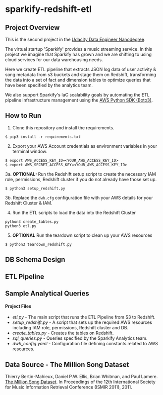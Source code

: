 # sparkify-redshift-etl 
## Project Overview
This is the second project in the 
[Udacity Data Engineer Nanodegree](https://www.udacity.com/course/data-engineer-nanodegree--nd027).

The virtual startup 'Sparkify' provides a music streaming service. In this
 project we imagine that Sparkify has grown and we are shifting to using cloud 
 services for our data warehousing needs. 

Here we create ETL pipeline that extracts JSON log data of user activity & song 
metadata from s3 buckets and stage them on Redshift, transforming the data
into a set of fact and dimension tables to optimize queries that have been
specified by the analytics team. 

We also support Sparkify's IaC scalability goals by automating the ETL pipeline
infrastructure management using the 
[AWS Python SDK (Boto3)](https://boto3.amazonaws.com/v1/documentation/api/latest/index.html).

## How to Run
1. Clone this repository and install the requirements.
```
$ pip3 install -r requirements.txt
```

2. Export your AWS Account credentials as environment variables in your terminal 
window:
```
$ export AWS_ACCESS_KEY_ID=<YOUR_AWS_ACCESS_KEY_ID>
$ export AWS_SECRET_ACCESS_KEY=<YOUR_AWS_ACCESS_KEY_ID>
```

3a. **OPTIONAL:** Run the Redshift setup script to create the necessary IAM 
role, permissions, Redshift cluster if you do not already have those set up.
```
$ python3 setup_redshift.py
```

3b. Replace the `dwh.cfg` configuration file with your AWS details for your 
Redshift Cluster & IAM.

4. Run the ETL scripts to load the data into the Redshift Cluster
```
python3 create_tables.py
python3 etl.py
```

5. **OPTIONAL** Run the teardown script to clean up your AWS resources
```
$ python3 teardown_redshift.py
```

## DB Schema Design


## ETL Pipeline


## Sample Analytical Queries


#### Project Files
* _etl.py_ - The main script that runs the ETL Pipeline from S3 to Redshift.
* _setup_redshift.py_ - A script that sets up the required AWS resources
 including IAM role, permissions, Redshift cluster and DB.
* _create_tables.py_ - Creates the tables on Redshift.
* _sql_queries.py_ - Queries specified by the Sparkify Analytics team.
* _dwh_config.yaml_ - Configuration file defining constants related to AWS
 resources.

## Data Source - The Million Song Dataset
Thierry Bertin-Mahieux, Daniel P.W. Ellis, Brian Whitman, and Paul Lamere.
[The Million Song Dataset](http://millionsongdataset.com/). In Proceedings of 
the 12th International Society for Music Information Retrieval Conference
 (ISMIR 2011), 2011.